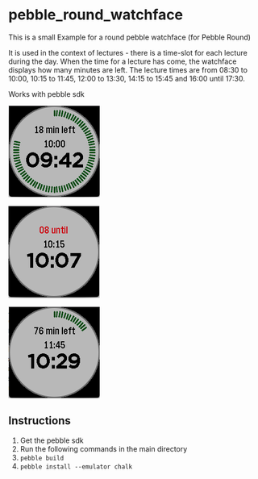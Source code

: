 # pebble_round_watchface

This is a small Example for a round pebble watchface (for Pebble Round)

It is used in the context of lectures - there is a time-slot for each lecture during the day.
When the time for a lecture has come, the watchface displays how many minutes are left. 
The lecture times are from 08:30 to 10:00, 10:15 to 11:45, 12:00 to 13:30, 14:15 to 15:45 and
16:00 until 17:30.

Works with pebble sdk


![Image1](doc/pebble_watch_1.png)

![Image2](doc/pebble_watch_2.png)

![Image3](doc/pebble_watch_3.png)


## Instructions

1. Get the pebble sdk
2. Run the following commands in the main directory
2. ``pebble build``
3. ``pebble install --emulator chalk``



